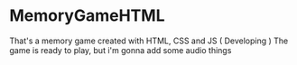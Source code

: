 # MemoryGameHTML
That's a memory game created with HTML, CSS and JS ( Developing )
The game is ready to play, but i'm gonna add some audio things